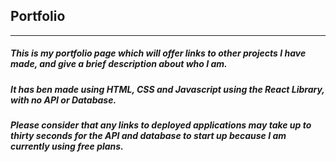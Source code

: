 ## Portfolio

---

##### This is my portfolio page which will offer links to other projects I have made, and give a brief description about who I am.

##### It has ben made using HTML, CSS and Javascript using the React Library, with no API or Database.

##### Please consider that any links to deployed applications may take up to thirty seconds for the API and database to start up because I am currently using free plans.
